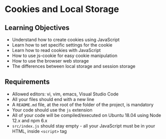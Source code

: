 # Cookies and Local Storage

## Learning Objectives

- Understand how to create cookies using JavaScript
- Learn how to set specific settings for the cookie
- Learn how to read cookies with JavaScript
- How to use js-cookie for easy cookie manipulation
- How to use the browser web storage
- The differences between local storage and session storage

## Requirements

- Allowed editors: vi, vim, emacs, Visual Studio Code
- All your files should end with a new line
- A `README.md` file, at the root of the folder of the project, is mandatory
- Your code should use the `js` extension
- All of your code will be compiled/executed on Ubuntu 18.04 using Node 12.x and npm 6.x
- `src/index.js` should stay empty - all your JavaScript must be in your HTML, inside `<script>` tag
